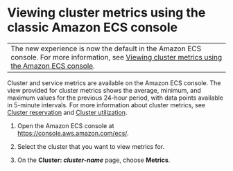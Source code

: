 # Viewing cluster metrics using the classic Amazon ECS console<a name="viewing_cluster_metrics_classic"></a>


|  | 
| --- |
| The new experience is now the default in the Amazon ECS console\. For more information, see [Viewing cluster metrics using the  Amazon ECS console](viewing_cloudwatch_metrics.md#viewing_cluster_metrics)\. | 

Cluster and service metrics are available on the Amazon ECS console\. The view provided for cluster metrics shows the average, minimum, and maximum values for the previous 24\-hour period, with data points available in 5\-minute intervals\. For more information about cluster metrics, see [Cluster reservation](cloudwatch-metrics.md#cluster_reservation) and [Cluster utilization](cloudwatch-metrics.md#cluster_utilization)\.

1. Open the Amazon ECS console at [https://console\.aws\.amazon\.com/ecs/](https://console.aws.amazon.com/ecs/)\.

1. Select the cluster that you want to view metrics for\.

1. On the **Cluster: *cluster\-name*** page, choose **Metrics**\.